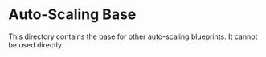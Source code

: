 # Auto-Scaling Base

This directory contains the base for other auto-scaling blueprints. It cannot be
used directly.
